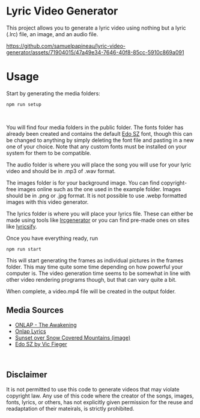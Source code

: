 # Lyric Video Generator

This project allows you to generate a lyric video using nothing but a lyric (.lrc) file, an image, and an audio file.


https://github.com/samuelpapineau/lyric-video-generator/assets/71904015/47a49e34-7646-40f8-85cc-5910c869a091


# Usage

Start by generating the media folders:
```
npm run setup
```
</br>

You will find four media folders in the public folder. The fonts folder has already been created and contains the default [Edo SZ](https://www.dafont.com/edo-sz.font) font, though this can be changed to anything by simply deleting the font file and pasting in a new one of your choice. Note that any custom fonts must be installed on your system for them to be compatible.

The audio folder is where you will place the song you will use for your lyric video and should be in .mp3 of .wav format.

The images folder is for your background image. You can find copyright-free images online such as the one used in the example folder. Images should be in .png or .jpg format. It is not possible to use .webp formatted images with this video generator.

The lyrics folder is where you will place your lyrics file. These can either be made using tools like [lrcgenerator](https://www.lrcgenerator.com/) or you can find pre-made ones on sites like [lyricsify](https://www.lyricsify.com/).

Once you have everything ready, run
```
npm run start
```

This will start generating the frames as individual pictures in the frames folder. This may time quite some time depending on how powerful your computer is. The video generation time seems to be somewhat in line with other video rendering programs though, but that can vary quite a bit.

When complete, a video.mp4 file will be created in the output folder.

## Media Sources

- [ONLAP - The Awakening](https://www.youtube.com/watch?v=VY7Gfpf29nA&ab_channel=ONLAPOfficial
)
- [Onlap Lyrics](https://www.lyricsify.com/lyrics/onlap/the-awakening)
- [Sunset over Snow Covered Mountains (image)
](https://www.pexels.com/photo/sunset-over-snow-covered-mountains-66997/)
- [Edo SZ by Vic Fieger](https://www.dafont.com/edo-sz.font)

<br>

## Disclaimer
It is not permitted to use this code to generate videos that may violate copyright law. Any use of this code where the creator of the songs, images, fonts, lyrics, or others, has not explicitly given permission for the reuse and readaptation of their mateirals, is strictly prohibited.
